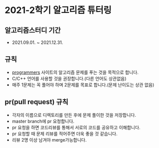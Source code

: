 
# 2021-2학기 알고리즘 튜터링
 
## 알고리즘스터디 기간
- 2021.09.01. ~ 2021.12.31.

## 규칙
- [programmers](https://programmers.co.kr/learn/courses/30/lessons/17682) 사이트의 알고리즘 문제를 푸는 것을 목적으로 합니다.
- C/C++ 언어를 사용할 것을 권장합니다.(다른 언어도 상관없음)
- 매주 1문제는 꼭 풀어야 하며 2문제를 목표로 합니다.(문제 난이도는 상관 없음)

## pr(pull request) 규칙
- 각자의 이름으로 디렉토리를 만든 후에 문제 풀이한 것을 저장합니다.
- master branch에 pr 요청합니다.
- pr 요청을 하면 코드리뷰를 통해서 서로의 코드를 공유하고 이해합니다.
- pr 요청할 때 문제 리뷰를 적어주면 더욱 좋을 것 같습니다.
- 리뷰 2명 이상 남겨야 merge가능합니다.
